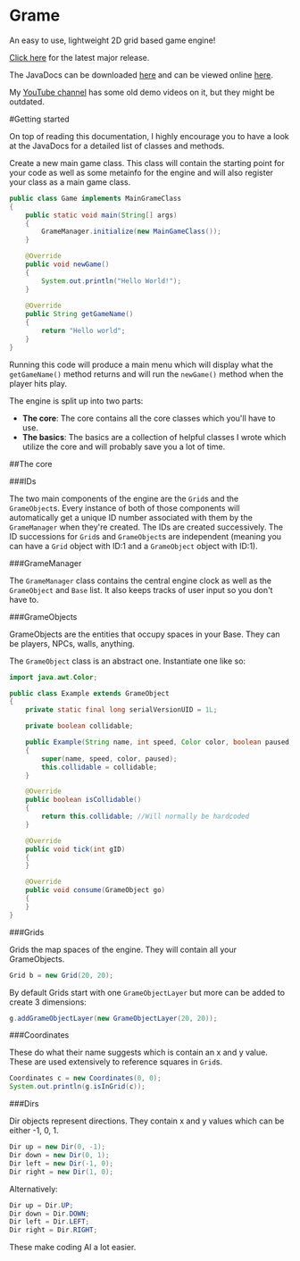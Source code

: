 Grame
=====

An easy to use, lightweight 2D grid based game engine!

[Click here](https://github.com/moomoohk/New-Grame/releases/latest) for the latest major release.

The JavaDocs can be downloaded [here](https://github.com/moomoohk/New-Grame/blob/master/JavaDocs.zip?raw=true) and can be viewed online [here](http://moomoohk.minelord.com/Documentation/Grame/).

My [YouTube channel](http://youtube.com/user/moomoohk) has some old demo videos on it, but they might be outdated.

#Getting started

On top of reading this documentation, I highly encourage you to have a look at the JavaDocs for a detailed list of classes and methods.

Create a new main game class. This class will contain the starting point for your code as well as some metainfo for the engine and will also register your class as a main game class.

```java
public class Game implements MainGrameClass
{
    public static void main(String[] args)
    {
        GrameManager.initialize(new MainGameClass());
    }

    @Override
    public void newGame()
    {
        System.out.println("Hello World!");
    }
    
    @Override
    public String getGameName()
    {
        return "Hello world";
    }
}
```

Running this code will produce a main menu which will display what the `getGameName()` method returns and will run the `newGame()` method when the player hits play.

The engine is split up into two parts:

* **The core**: The core contains all the core classes which you'll have to use.
* **The basics**: The basics are a collection of helpful classes I wrote which utilize the core and will probably save you a lot of time.

##The core

###IDs

The two main components of the engine are the `Grid`s and the `GrameObject`s. Every instance of both of those components will automatically get a unique ID number associated with them by the `GrameManager` when they're created. The IDs are created successively. The ID successions for `Grid`s and `GrameObject`s are independent (meaning you can have a `Grid` object with ID:1 and a `GrameObject` object with ID:1).

###GrameManager

The `GrameManager` class contains the central engine clock as well as the `GrameObject` and `Base` list. It also keeps tracks of user input so you don't have to.

###GrameObjects

GrameObjects are the entities that occupy spaces in your Base. They can be players, NPCs, walls, anything.

The `GrameObject` class is an abstract one. Instantiate one like so:

```java
import java.awt.Color;

public class Example extends GrameObject
{
    private static final long serialVersionUID = 1L;

    private boolean collidable;

    public Example(String name, int speed, Color color, boolean paused, boolean collidable)
    {
        super(name, speed, color, paused);
        this.collidable = collidable;
    }

	@Override
	public boolean isCollidable()
	{
		return this.collidable; //Will normally be hardcoded
	}

	@Override
	public void tick(int gID)
	{
	}

	@Override
	public void consume(GrameObject go)
	{
	} 
}
```

###Grids

Grids the map spaces of the engine. They will contain all your GrameObjects.

```java
Grid b = new Grid(20, 20);
```

By default Grids start with one `GrameObjectLayer` but more can be added to create 3 dimensions:

```java
g.addGrameObjectLayer(new GrameObjectLayer(20, 20));
```

###Coordinates

These do what their name suggests which is contain an x and y value. These are used extensively to reference squares in `Grid`s.

```java
Coordinates c = new Coordinates(0, 0);
System.out.println(g.isInGrid(c));
```

###Dirs

Dir objects represent directions. They contain x and y values which can be either -1, 0, 1.

```java
Dir up = new Dir(0, -1);
Dir down = new Dir(0, 1);
Dir left = new Dir(-1, 0);
Dir right = new Dir(1, 0);
```

Alternatively:

```java
Dir up = Dir.UP;
Dir down = Dir.DOWN;
Dir left = Dir.LEFT;
Dir right = Dir.RIGHT;
```

These make coding AI a lot easier.

